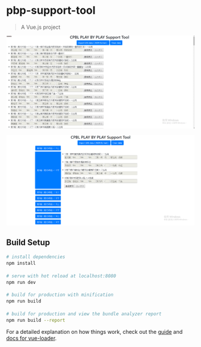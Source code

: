 # pbp-support-tool

> A Vue.js project

![image](https://github.com/ndliu3549/pbp-support-tool/blob/master/demo_01.gif)

![image](https://github.com/ndliu3549/pbp-support-tool/blob/master/demo_03.png)

## Build Setup

``` bash
# install dependencies
npm install

# serve with hot reload at localhost:8080
npm run dev

# build for production with minification
npm run build

# build for production and view the bundle analyzer report
npm run build --report
```

For a detailed explanation on how things work, check out the [guide](http://vuejs-templates.github.io/webpack/) and [docs for vue-loader](http://vuejs.github.io/vue-loader).
